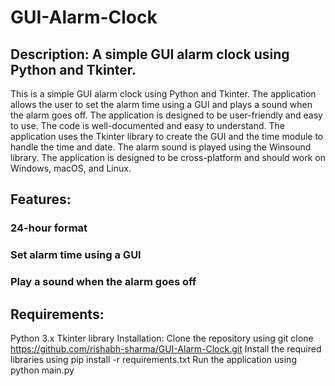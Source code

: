 # GUI-Alarm-Clock

## Description: A simple GUI alarm clock using Python and Tkinter.
  This is a simple GUI alarm clock using Python and Tkinter. The application allows the user to set the alarm time using a GUI and plays a sound when the alarm goes off. The application is designed to be user-friendly and easy to use. The code is well-documented and easy to understand.
The application uses the Tkinter library to create the GUI and the time module to handle the time and date. The alarm sound is played using the Winsound library. The application is designed to be cross-platform and should work on Windows, macOS, and Linux.
## Features:
### 24-hour format
### Set alarm time using a GUI
### Play a sound when the alarm goes off

## Requirements:
  Python 3.x
  Tkinter library
  Installation:
  Clone the repository using git clone https://github.com/rishabh-sharma/GUI-Alarm-Clock.git
  Install the required libraries using pip install -r requirements.txt
  Run the application using python main.py
